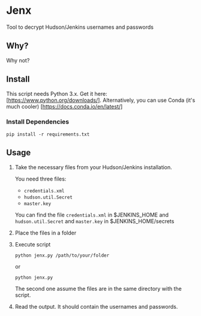 # Jenx

Tool to decrypt Hudson/Jenkins usernames and passwords

## Why?

Why not?

## Install

This script needs Python 3.x. Get it here: [https://www.python.org/downloads/]. Alternatively, you can use Conda (it's much cooler) [https://docs.conda.io/en/latest/]

### Install Dependencies

`pip install -r requirements.txt`

## Usage

1. Take the necessary files from your Hudson/Jenkins installation.

   You need three files:

   - `credentials.xml`
   - `hudson.util.Secret`
   - `master.key`

   You can find the file `credentials.xml` in $JENKINS_HOME and `hudson.util.Secret` and `master.key` in $JENKINS_HOME/secrets

2. Place the files in a folder

3. Execute script

   `python jenx.py /path/to/your/folder`

   or

   `python jenx.py`

   The second one assume the files are in the same directory with the script.

4. Read the output. It should contain the usernames and passwords.
